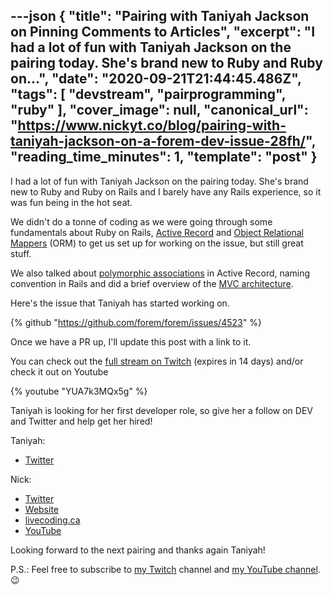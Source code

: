 ---json
{
  "title": "Pairing with Taniyah Jackson on Pinning Comments to Articles",
  "excerpt": "I had a lot of fun with Taniyah Jackson on the pairing today. She's brand new to Ruby and Ruby on...",
  "date": "2020-09-21T21:44:45.486Z",
  "tags": [
    "devstream",
    "pairprogramming",
    "ruby"
  ],
  "cover_image": null,
  "canonical_url": "https://www.nickyt.co/blog/pairing-with-taniyah-jackson-on-a-forem-dev-issue-28fh/",
  "reading_time_minutes": 1,
  "template": "post"
}
---

I had a lot of fun with Taniyah Jackson on the pairing today. She's brand new to Ruby and Ruby on Rails and I barely have any Rails experience, so it was fun being in the hot seat.

We didn't do a tonne of coding as we were going through some fundamentals about Ruby on Rails, [Active Record](https://guides.rubyonrails.org/active_record_basics.html) and [Object Relational Mappers](https://en.wikipedia.org/wiki/Object-relational_mapping) (ORM) to get us set up for working on the issue, but still great stuff.

We also talked about [polymorphic associations](https://edgeguides.rubyonrails.org/association_basics.html#polymorphic-associations) in Active Record, naming convention in Rails and did a brief overview of the [MVC architecture](https://www.sitepoint.com/model-view-controller-mvc-architecture-rails).

Here's the issue that Taniyah has started working on.

{% github "https://github.com/forem/forem/issues/4523" %}

Once we have a PR up, I'll update this post with a link to it.

You can check out the [full stream on Twitch](https://www.twitch.tv/videos/747956751) (expires in 14 days) and/or check it out on Youtube

{% youtube "YUA7k3MQx5g" %} 

Taniyah is looking for her first developer role, so give her a follow on DEV and Twitter and help get her hired!

Taniyah:

* [Twitter](https://twitter.com/Code_Kuroi)

Nick:

* [Twitter](https://twitter.com/nickytonline)
* [Website](https://iamdeveloper.com/)
* [livecoding.ca](https://livecoding.ca)
* [YouTube](https://youtube.iamdeveloper.com)

Looking forward to the next pairing and thanks again Taniyah!

P.S.: Feel free to subscribe to [my Twitch](https://livecoding.ca) channel and [my YouTube channel](https://m.youtube.com/channel/UCBLlEq0co24VFJIMEHNcPOQ). 😉
